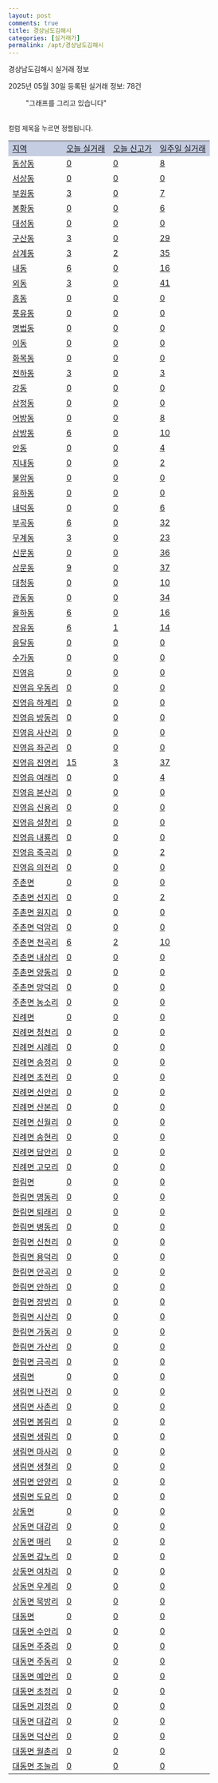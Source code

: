 ```yaml
---
layout: post
comments: true
title: 경상남도김해시
categories: [실거래가]
permalink: /apt/경상남도김해시
---
```


경상남도김해시 실거래 정보

2025년 05월 30일 등록된 실거래 정보: 78건

<!--<script async src="https://pagead2.googlesyndication.com/pagead/js/adsbygoogle.js?client=ca-pub-3485438051770037"
 crossorigin="anonymous"></script>-->

<script type="text/javascript">
  google.charts.load('current', {'packages':['corechart']});
  google.charts.setOnLoadCallback(drawChart);

  function drawChart() {
    var data = google.visualization.arrayToDataTable([['거래일', '매매', '전월세', '전매'], ['21-01', 13, 7, 3], ['21-02', 0, 2, 0], ['21-03', 0, 2, 0], ['21-04', 0, 3, 0], ['21-05', 0, 0, 5], ['21-06', 1, 16, 15], ['21-07', 99, 140, 28], ['21-08', 1211, 512, 231], ['21-09', 1166, 611, 161], ['21-10', 940, 667, 92], ['21-11', 670, 553, 125], ['21-12', 585, 716, 163], ['22-01', 482, 611, 86], ['22-02', 517, 766, 190], ['22-03', 656, 736, 158], ['22-04', 798, 738, 92], ['22-05', 671, 657, 146], ['22-06', 512, 809, 107], ['22-07', 337, 487, 85], ['22-08', 66, 104, 7], ['23-07', 1, 8, 0], ['23-08', 0, 26, 0], ['23-09', 0, 9, 0], ['23-10', 27, 137, 4], ['23-11', 440, 714, 85], ['23-12', 442, 753, 75], ['24-01', 4, 31, 5], ['24-02', 0, 8, 0], ['24-03', 0, 13, 1], ['24-04', 0, 8, 1], ['24-05', 227, 387, 29], ['24-06', 511, 486, 82], ['24-07', 524, 541, 87], ['24-08', 537, 550, 85], ['24-09', 351, 394, 108], ['24-10', 536, 159, 565], ['24-11', 226, 0, 226], ['24-12', 425, 425, 425], ['25-01', 384, 384, 384], ['25-02', 540, 540, 540], ['25-03', 726, 726, 726], ['25-04', 594, 594, 594], ['25-05', 431, 431, 431]]);

    var options = {
      title: '최근 1년간 유형별 거래량 추이',
      legend: { position: 'bottom' }
    };

    setTimeout(function() {
        var chart = new google.visualization.LineChart(document.getElementById('columnchart_material'));
        chart.draw(data, (options));
        document.getElementById('loading').style.display = 'none';
        var dayLabel = (new Date()).getDay();
        if (dayLabel < 2) {
            sorttable.innerSortFunction.apply(document.getElementById('week'), []);
            sorttable.innerSortFunction.apply(document.getElementById('week'), []);        
        }
        else {
            sorttable.innerSortFunction.apply(document.getElementById('today'), []);
            sorttable.innerSortFunction.apply(document.getElementById('today'), []);
        }
    }, 200);

  }
</script>

<div id="loading" style="z-index:20; display: block; margin-left: 35px">"그래프를 그리고 있습니다"</div>
<div id="columnchart_material" style="width: 95%; margin-left: -35px; display: block"></div>
<!--<div style="width: 95%; margin-left: -35px; display: block">
      <script async src="https://pagead2.googlesyndication.com/pagead/js/adsbygoogle.js?client=ca-pub-3485438051770037"
          crossorigin="anonymous"></script>
      <ins class="adsbygoogle"
          style="display:block"
          data-ad-format="fluid"
          data-ad-layout-key="-fb+5w+4e-db+86"
          data-ad-client="ca-pub-3485438051770037"
          data-ad-slot="1827090281"></ins>
      <script>
          (adsbygoogle = window.adsbygoogle || []).push({});
      </script>
</div>-->
<br>

<font size='small' style='font-size: small;'>컬럼 제목을 누르면 정렬됩니다.</font>
<table class="sortable">
  <tr style='background-color: rgba(114, 132, 186,0.4);'>
    <td id="region"><a href="#">지역</a></td>
    <td id="today"><a href="#">오늘 실거래</a></td>
    <td id="today_new"><a href="#">오늘 신고가</a></td>
    <td id="week"><a href="#">일주일 실거래</a></td>
  </tr>

  
  <tr class="item">
    <td><a href="경상남도김해시동상동">동상동</a></td>
    <td><a href="경상남도김해시동상동">0</a></td>
    <td><a href="경상남도김해시동상동">0</a></td>
    <td><a href="경상남도김해시동상동">8</a></td>
  </tr>
    

  <tr class="item">
    <td><a href="경상남도김해시서상동">서상동</a></td>
    <td><a href="경상남도김해시서상동">0</a></td>
    <td><a href="경상남도김해시서상동">0</a></td>
    <td><a href="경상남도김해시서상동">0</a></td>
  </tr>
    

  <tr class="item">
    <td><a href="경상남도김해시부원동">부원동</a></td>
    <td><a href="경상남도김해시부원동">3</a></td>
    <td><a href="경상남도김해시부원동">0</a></td>
    <td><a href="경상남도김해시부원동">7</a></td>
  </tr>
    

  <tr class="item">
    <td><a href="경상남도김해시봉황동">봉황동</a></td>
    <td><a href="경상남도김해시봉황동">0</a></td>
    <td><a href="경상남도김해시봉황동">0</a></td>
    <td><a href="경상남도김해시봉황동">6</a></td>
  </tr>
    

  <tr class="item">
    <td><a href="경상남도김해시대성동">대성동</a></td>
    <td><a href="경상남도김해시대성동">0</a></td>
    <td><a href="경상남도김해시대성동">0</a></td>
    <td><a href="경상남도김해시대성동">0</a></td>
  </tr>
    

  <tr class="item">
    <td><a href="경상남도김해시구산동">구산동</a></td>
    <td><a href="경상남도김해시구산동">3</a></td>
    <td><a href="경상남도김해시구산동">0</a></td>
    <td><a href="경상남도김해시구산동">29</a></td>
  </tr>
    

  <tr class="item">
    <td><a href="경상남도김해시삼계동">삼계동</a></td>
    <td><a href="경상남도김해시삼계동">3</a></td>
    <td><a href="경상남도김해시삼계동">2</a></td>
    <td><a href="경상남도김해시삼계동">35</a></td>
  </tr>
    

  <tr class="item">
    <td><a href="경상남도김해시내동">내동</a></td>
    <td><a href="경상남도김해시내동">6</a></td>
    <td><a href="경상남도김해시내동">0</a></td>
    <td><a href="경상남도김해시내동">16</a></td>
  </tr>
    

  <tr class="item">
    <td><a href="경상남도김해시외동">외동</a></td>
    <td><a href="경상남도김해시외동">3</a></td>
    <td><a href="경상남도김해시외동">0</a></td>
    <td><a href="경상남도김해시외동">41</a></td>
  </tr>
    

  <tr class="item">
    <td><a href="경상남도김해시흥동">흥동</a></td>
    <td><a href="경상남도김해시흥동">0</a></td>
    <td><a href="경상남도김해시흥동">0</a></td>
    <td><a href="경상남도김해시흥동">0</a></td>
  </tr>
    

  <tr class="item">
    <td><a href="경상남도김해시풍유동">풍유동</a></td>
    <td><a href="경상남도김해시풍유동">0</a></td>
    <td><a href="경상남도김해시풍유동">0</a></td>
    <td><a href="경상남도김해시풍유동">0</a></td>
  </tr>
    

  <tr class="item">
    <td><a href="경상남도김해시명법동">명법동</a></td>
    <td><a href="경상남도김해시명법동">0</a></td>
    <td><a href="경상남도김해시명법동">0</a></td>
    <td><a href="경상남도김해시명법동">0</a></td>
  </tr>
    

  <tr class="item">
    <td><a href="경상남도김해시이동">이동</a></td>
    <td><a href="경상남도김해시이동">0</a></td>
    <td><a href="경상남도김해시이동">0</a></td>
    <td><a href="경상남도김해시이동">0</a></td>
  </tr>
    

  <tr class="item">
    <td><a href="경상남도김해시화목동">화목동</a></td>
    <td><a href="경상남도김해시화목동">0</a></td>
    <td><a href="경상남도김해시화목동">0</a></td>
    <td><a href="경상남도김해시화목동">0</a></td>
  </tr>
    

  <tr class="item">
    <td><a href="경상남도김해시전하동">전하동</a></td>
    <td><a href="경상남도김해시전하동">3</a></td>
    <td><a href="경상남도김해시전하동">0</a></td>
    <td><a href="경상남도김해시전하동">3</a></td>
  </tr>
    

  <tr class="item">
    <td><a href="경상남도김해시강동">강동</a></td>
    <td><a href="경상남도김해시강동">0</a></td>
    <td><a href="경상남도김해시강동">0</a></td>
    <td><a href="경상남도김해시강동">0</a></td>
  </tr>
    

  <tr class="item">
    <td><a href="경상남도김해시삼정동">삼정동</a></td>
    <td><a href="경상남도김해시삼정동">0</a></td>
    <td><a href="경상남도김해시삼정동">0</a></td>
    <td><a href="경상남도김해시삼정동">0</a></td>
  </tr>
    

  <tr class="item">
    <td><a href="경상남도김해시어방동">어방동</a></td>
    <td><a href="경상남도김해시어방동">0</a></td>
    <td><a href="경상남도김해시어방동">0</a></td>
    <td><a href="경상남도김해시어방동">8</a></td>
  </tr>
    

  <tr class="item">
    <td><a href="경상남도김해시삼방동">삼방동</a></td>
    <td><a href="경상남도김해시삼방동">6</a></td>
    <td><a href="경상남도김해시삼방동">0</a></td>
    <td><a href="경상남도김해시삼방동">10</a></td>
  </tr>
    

  <tr class="item">
    <td><a href="경상남도김해시안동">안동</a></td>
    <td><a href="경상남도김해시안동">0</a></td>
    <td><a href="경상남도김해시안동">0</a></td>
    <td><a href="경상남도김해시안동">4</a></td>
  </tr>
    

  <tr class="item">
    <td><a href="경상남도김해시지내동">지내동</a></td>
    <td><a href="경상남도김해시지내동">0</a></td>
    <td><a href="경상남도김해시지내동">0</a></td>
    <td><a href="경상남도김해시지내동">2</a></td>
  </tr>
    

  <tr class="item">
    <td><a href="경상남도김해시불암동">불암동</a></td>
    <td><a href="경상남도김해시불암동">0</a></td>
    <td><a href="경상남도김해시불암동">0</a></td>
    <td><a href="경상남도김해시불암동">0</a></td>
  </tr>
    

  <tr class="item">
    <td><a href="경상남도김해시유하동">유하동</a></td>
    <td><a href="경상남도김해시유하동">0</a></td>
    <td><a href="경상남도김해시유하동">0</a></td>
    <td><a href="경상남도김해시유하동">0</a></td>
  </tr>
    

  <tr class="item">
    <td><a href="경상남도김해시내덕동">내덕동</a></td>
    <td><a href="경상남도김해시내덕동">0</a></td>
    <td><a href="경상남도김해시내덕동">0</a></td>
    <td><a href="경상남도김해시내덕동">6</a></td>
  </tr>
    

  <tr class="item">
    <td><a href="경상남도김해시부곡동">부곡동</a></td>
    <td><a href="경상남도김해시부곡동">6</a></td>
    <td><a href="경상남도김해시부곡동">0</a></td>
    <td><a href="경상남도김해시부곡동">32</a></td>
  </tr>
    

  <tr class="item">
    <td><a href="경상남도김해시무계동">무계동</a></td>
    <td><a href="경상남도김해시무계동">3</a></td>
    <td><a href="경상남도김해시무계동">0</a></td>
    <td><a href="경상남도김해시무계동">23</a></td>
  </tr>
    

  <tr class="item">
    <td><a href="경상남도김해시신문동">신문동</a></td>
    <td><a href="경상남도김해시신문동">0</a></td>
    <td><a href="경상남도김해시신문동">0</a></td>
    <td><a href="경상남도김해시신문동">36</a></td>
  </tr>
    

  <tr class="item">
    <td><a href="경상남도김해시삼문동">삼문동</a></td>
    <td><a href="경상남도김해시삼문동">9</a></td>
    <td><a href="경상남도김해시삼문동">0</a></td>
    <td><a href="경상남도김해시삼문동">37</a></td>
  </tr>
    

  <tr class="item">
    <td><a href="경상남도김해시대청동">대청동</a></td>
    <td><a href="경상남도김해시대청동">0</a></td>
    <td><a href="경상남도김해시대청동">0</a></td>
    <td><a href="경상남도김해시대청동">10</a></td>
  </tr>
    

  <tr class="item">
    <td><a href="경상남도김해시관동동">관동동</a></td>
    <td><a href="경상남도김해시관동동">0</a></td>
    <td><a href="경상남도김해시관동동">0</a></td>
    <td><a href="경상남도김해시관동동">34</a></td>
  </tr>
    

  <tr class="item">
    <td><a href="경상남도김해시율하동">율하동</a></td>
    <td><a href="경상남도김해시율하동">6</a></td>
    <td><a href="경상남도김해시율하동">0</a></td>
    <td><a href="경상남도김해시율하동">16</a></td>
  </tr>
    

  <tr class="item">
    <td><a href="경상남도김해시장유동">장유동</a></td>
    <td><a href="경상남도김해시장유동">6</a></td>
    <td><a href="경상남도김해시장유동">1</a></td>
    <td><a href="경상남도김해시장유동">14</a></td>
  </tr>
    

  <tr class="item">
    <td><a href="경상남도김해시응달동">응달동</a></td>
    <td><a href="경상남도김해시응달동">0</a></td>
    <td><a href="경상남도김해시응달동">0</a></td>
    <td><a href="경상남도김해시응달동">0</a></td>
  </tr>
    

  <tr class="item">
    <td><a href="경상남도김해시수가동">수가동</a></td>
    <td><a href="경상남도김해시수가동">0</a></td>
    <td><a href="경상남도김해시수가동">0</a></td>
    <td><a href="경상남도김해시수가동">0</a></td>
  </tr>
    

  <tr class="item">
    <td><a href="경상남도김해시진영읍">진영읍</a></td>
    <td><a href="경상남도김해시진영읍">0</a></td>
    <td><a href="경상남도김해시진영읍">0</a></td>
    <td><a href="경상남도김해시진영읍">0</a></td>
  </tr>
    

  <tr class="item">
    <td><a href="경상남도김해시진영읍우동리">진영읍 우동리</a></td>
    <td><a href="경상남도김해시진영읍우동리">0</a></td>
    <td><a href="경상남도김해시진영읍우동리">0</a></td>
    <td><a href="경상남도김해시진영읍우동리">0</a></td>
  </tr>
    

  <tr class="item">
    <td><a href="경상남도김해시진영읍하계리">진영읍 하계리</a></td>
    <td><a href="경상남도김해시진영읍하계리">0</a></td>
    <td><a href="경상남도김해시진영읍하계리">0</a></td>
    <td><a href="경상남도김해시진영읍하계리">0</a></td>
  </tr>
    

  <tr class="item">
    <td><a href="경상남도김해시진영읍방동리">진영읍 방동리</a></td>
    <td><a href="경상남도김해시진영읍방동리">0</a></td>
    <td><a href="경상남도김해시진영읍방동리">0</a></td>
    <td><a href="경상남도김해시진영읍방동리">0</a></td>
  </tr>
    

  <tr class="item">
    <td><a href="경상남도김해시진영읍사산리">진영읍 사산리</a></td>
    <td><a href="경상남도김해시진영읍사산리">0</a></td>
    <td><a href="경상남도김해시진영읍사산리">0</a></td>
    <td><a href="경상남도김해시진영읍사산리">0</a></td>
  </tr>
    

  <tr class="item">
    <td><a href="경상남도김해시진영읍좌곤리">진영읍 좌곤리</a></td>
    <td><a href="경상남도김해시진영읍좌곤리">0</a></td>
    <td><a href="경상남도김해시진영읍좌곤리">0</a></td>
    <td><a href="경상남도김해시진영읍좌곤리">0</a></td>
  </tr>
    

  <tr class="item">
    <td><a href="경상남도김해시진영읍진영리">진영읍 진영리</a></td>
    <td><a href="경상남도김해시진영읍진영리">15</a></td>
    <td><a href="경상남도김해시진영읍진영리">3</a></td>
    <td><a href="경상남도김해시진영읍진영리">37</a></td>
  </tr>
    

  <tr class="item">
    <td><a href="경상남도김해시진영읍여래리">진영읍 여래리</a></td>
    <td><a href="경상남도김해시진영읍여래리">0</a></td>
    <td><a href="경상남도김해시진영읍여래리">0</a></td>
    <td><a href="경상남도김해시진영읍여래리">4</a></td>
  </tr>
    

  <tr class="item">
    <td><a href="경상남도김해시진영읍본산리">진영읍 본산리</a></td>
    <td><a href="경상남도김해시진영읍본산리">0</a></td>
    <td><a href="경상남도김해시진영읍본산리">0</a></td>
    <td><a href="경상남도김해시진영읍본산리">0</a></td>
  </tr>
    

  <tr class="item">
    <td><a href="경상남도김해시진영읍신용리">진영읍 신용리</a></td>
    <td><a href="경상남도김해시진영읍신용리">0</a></td>
    <td><a href="경상남도김해시진영읍신용리">0</a></td>
    <td><a href="경상남도김해시진영읍신용리">0</a></td>
  </tr>
    

  <tr class="item">
    <td><a href="경상남도김해시진영읍설창리">진영읍 설창리</a></td>
    <td><a href="경상남도김해시진영읍설창리">0</a></td>
    <td><a href="경상남도김해시진영읍설창리">0</a></td>
    <td><a href="경상남도김해시진영읍설창리">0</a></td>
  </tr>
    

  <tr class="item">
    <td><a href="경상남도김해시진영읍내룡리">진영읍 내룡리</a></td>
    <td><a href="경상남도김해시진영읍내룡리">0</a></td>
    <td><a href="경상남도김해시진영읍내룡리">0</a></td>
    <td><a href="경상남도김해시진영읍내룡리">0</a></td>
  </tr>
    

  <tr class="item">
    <td><a href="경상남도김해시진영읍죽곡리">진영읍 죽곡리</a></td>
    <td><a href="경상남도김해시진영읍죽곡리">0</a></td>
    <td><a href="경상남도김해시진영읍죽곡리">0</a></td>
    <td><a href="경상남도김해시진영읍죽곡리">2</a></td>
  </tr>
    

  <tr class="item">
    <td><a href="경상남도김해시진영읍의전리">진영읍 의전리</a></td>
    <td><a href="경상남도김해시진영읍의전리">0</a></td>
    <td><a href="경상남도김해시진영읍의전리">0</a></td>
    <td><a href="경상남도김해시진영읍의전리">0</a></td>
  </tr>
    

  <tr class="item">
    <td><a href="경상남도김해시주촌면">주촌면</a></td>
    <td><a href="경상남도김해시주촌면">0</a></td>
    <td><a href="경상남도김해시주촌면">0</a></td>
    <td><a href="경상남도김해시주촌면">0</a></td>
  </tr>
    

  <tr class="item">
    <td><a href="경상남도김해시주촌면선지리">주촌면 선지리</a></td>
    <td><a href="경상남도김해시주촌면선지리">0</a></td>
    <td><a href="경상남도김해시주촌면선지리">0</a></td>
    <td><a href="경상남도김해시주촌면선지리">2</a></td>
  </tr>
    

  <tr class="item">
    <td><a href="경상남도김해시주촌면원지리">주촌면 원지리</a></td>
    <td><a href="경상남도김해시주촌면원지리">0</a></td>
    <td><a href="경상남도김해시주촌면원지리">0</a></td>
    <td><a href="경상남도김해시주촌면원지리">0</a></td>
  </tr>
    

  <tr class="item">
    <td><a href="경상남도김해시주촌면덕암리">주촌면 덕암리</a></td>
    <td><a href="경상남도김해시주촌면덕암리">0</a></td>
    <td><a href="경상남도김해시주촌면덕암리">0</a></td>
    <td><a href="경상남도김해시주촌면덕암리">0</a></td>
  </tr>
    

  <tr class="item">
    <td><a href="경상남도김해시주촌면천곡리">주촌면 천곡리</a></td>
    <td><a href="경상남도김해시주촌면천곡리">6</a></td>
    <td><a href="경상남도김해시주촌면천곡리">2</a></td>
    <td><a href="경상남도김해시주촌면천곡리">10</a></td>
  </tr>
    

  <tr class="item">
    <td><a href="경상남도김해시주촌면내삼리">주촌면 내삼리</a></td>
    <td><a href="경상남도김해시주촌면내삼리">0</a></td>
    <td><a href="경상남도김해시주촌면내삼리">0</a></td>
    <td><a href="경상남도김해시주촌면내삼리">0</a></td>
  </tr>
    

  <tr class="item">
    <td><a href="경상남도김해시주촌면양동리">주촌면 양동리</a></td>
    <td><a href="경상남도김해시주촌면양동리">0</a></td>
    <td><a href="경상남도김해시주촌면양동리">0</a></td>
    <td><a href="경상남도김해시주촌면양동리">0</a></td>
  </tr>
    

  <tr class="item">
    <td><a href="경상남도김해시주촌면망덕리">주촌면 망덕리</a></td>
    <td><a href="경상남도김해시주촌면망덕리">0</a></td>
    <td><a href="경상남도김해시주촌면망덕리">0</a></td>
    <td><a href="경상남도김해시주촌면망덕리">0</a></td>
  </tr>
    

  <tr class="item">
    <td><a href="경상남도김해시주촌면농소리">주촌면 농소리</a></td>
    <td><a href="경상남도김해시주촌면농소리">0</a></td>
    <td><a href="경상남도김해시주촌면농소리">0</a></td>
    <td><a href="경상남도김해시주촌면농소리">0</a></td>
  </tr>
    

  <tr class="item">
    <td><a href="경상남도김해시진례면">진례면</a></td>
    <td><a href="경상남도김해시진례면">0</a></td>
    <td><a href="경상남도김해시진례면">0</a></td>
    <td><a href="경상남도김해시진례면">0</a></td>
  </tr>
    

  <tr class="item">
    <td><a href="경상남도김해시진례면청천리">진례면 청천리</a></td>
    <td><a href="경상남도김해시진례면청천리">0</a></td>
    <td><a href="경상남도김해시진례면청천리">0</a></td>
    <td><a href="경상남도김해시진례면청천리">0</a></td>
  </tr>
    

  <tr class="item">
    <td><a href="경상남도김해시진례면시례리">진례면 시례리</a></td>
    <td><a href="경상남도김해시진례면시례리">0</a></td>
    <td><a href="경상남도김해시진례면시례리">0</a></td>
    <td><a href="경상남도김해시진례면시례리">0</a></td>
  </tr>
    

  <tr class="item">
    <td><a href="경상남도김해시진례면송정리">진례면 송정리</a></td>
    <td><a href="경상남도김해시진례면송정리">0</a></td>
    <td><a href="경상남도김해시진례면송정리">0</a></td>
    <td><a href="경상남도김해시진례면송정리">0</a></td>
  </tr>
    

  <tr class="item">
    <td><a href="경상남도김해시진례면초전리">진례면 초전리</a></td>
    <td><a href="경상남도김해시진례면초전리">0</a></td>
    <td><a href="경상남도김해시진례면초전리">0</a></td>
    <td><a href="경상남도김해시진례면초전리">0</a></td>
  </tr>
    

  <tr class="item">
    <td><a href="경상남도김해시진례면신안리">진례면 신안리</a></td>
    <td><a href="경상남도김해시진례면신안리">0</a></td>
    <td><a href="경상남도김해시진례면신안리">0</a></td>
    <td><a href="경상남도김해시진례면신안리">0</a></td>
  </tr>
    

  <tr class="item">
    <td><a href="경상남도김해시진례면산본리">진례면 산본리</a></td>
    <td><a href="경상남도김해시진례면산본리">0</a></td>
    <td><a href="경상남도김해시진례면산본리">0</a></td>
    <td><a href="경상남도김해시진례면산본리">0</a></td>
  </tr>
    

  <tr class="item">
    <td><a href="경상남도김해시진례면신월리">진례면 신월리</a></td>
    <td><a href="경상남도김해시진례면신월리">0</a></td>
    <td><a href="경상남도김해시진례면신월리">0</a></td>
    <td><a href="경상남도김해시진례면신월리">0</a></td>
  </tr>
    

  <tr class="item">
    <td><a href="경상남도김해시진례면송현리">진례면 송현리</a></td>
    <td><a href="경상남도김해시진례면송현리">0</a></td>
    <td><a href="경상남도김해시진례면송현리">0</a></td>
    <td><a href="경상남도김해시진례면송현리">0</a></td>
  </tr>
    

  <tr class="item">
    <td><a href="경상남도김해시진례면담안리">진례면 담안리</a></td>
    <td><a href="경상남도김해시진례면담안리">0</a></td>
    <td><a href="경상남도김해시진례면담안리">0</a></td>
    <td><a href="경상남도김해시진례면담안리">0</a></td>
  </tr>
    

  <tr class="item">
    <td><a href="경상남도김해시진례면고모리">진례면 고모리</a></td>
    <td><a href="경상남도김해시진례면고모리">0</a></td>
    <td><a href="경상남도김해시진례면고모리">0</a></td>
    <td><a href="경상남도김해시진례면고모리">0</a></td>
  </tr>
    

  <tr class="item">
    <td><a href="경상남도김해시한림면">한림면</a></td>
    <td><a href="경상남도김해시한림면">0</a></td>
    <td><a href="경상남도김해시한림면">0</a></td>
    <td><a href="경상남도김해시한림면">0</a></td>
  </tr>
    

  <tr class="item">
    <td><a href="경상남도김해시한림면명동리">한림면 명동리</a></td>
    <td><a href="경상남도김해시한림면명동리">0</a></td>
    <td><a href="경상남도김해시한림면명동리">0</a></td>
    <td><a href="경상남도김해시한림면명동리">0</a></td>
  </tr>
    

  <tr class="item">
    <td><a href="경상남도김해시한림면퇴래리">한림면 퇴래리</a></td>
    <td><a href="경상남도김해시한림면퇴래리">0</a></td>
    <td><a href="경상남도김해시한림면퇴래리">0</a></td>
    <td><a href="경상남도김해시한림면퇴래리">0</a></td>
  </tr>
    

  <tr class="item">
    <td><a href="경상남도김해시한림면병동리">한림면 병동리</a></td>
    <td><a href="경상남도김해시한림면병동리">0</a></td>
    <td><a href="경상남도김해시한림면병동리">0</a></td>
    <td><a href="경상남도김해시한림면병동리">0</a></td>
  </tr>
    

  <tr class="item">
    <td><a href="경상남도김해시한림면신천리">한림면 신천리</a></td>
    <td><a href="경상남도김해시한림면신천리">0</a></td>
    <td><a href="경상남도김해시한림면신천리">0</a></td>
    <td><a href="경상남도김해시한림면신천리">0</a></td>
  </tr>
    

  <tr class="item">
    <td><a href="경상남도김해시한림면용덕리">한림면 용덕리</a></td>
    <td><a href="경상남도김해시한림면용덕리">0</a></td>
    <td><a href="경상남도김해시한림면용덕리">0</a></td>
    <td><a href="경상남도김해시한림면용덕리">0</a></td>
  </tr>
    

  <tr class="item">
    <td><a href="경상남도김해시한림면안곡리">한림면 안곡리</a></td>
    <td><a href="경상남도김해시한림면안곡리">0</a></td>
    <td><a href="경상남도김해시한림면안곡리">0</a></td>
    <td><a href="경상남도김해시한림면안곡리">0</a></td>
  </tr>
    

  <tr class="item">
    <td><a href="경상남도김해시한림면안하리">한림면 안하리</a></td>
    <td><a href="경상남도김해시한림면안하리">0</a></td>
    <td><a href="경상남도김해시한림면안하리">0</a></td>
    <td><a href="경상남도김해시한림면안하리">0</a></td>
  </tr>
    

  <tr class="item">
    <td><a href="경상남도김해시한림면장방리">한림면 장방리</a></td>
    <td><a href="경상남도김해시한림면장방리">0</a></td>
    <td><a href="경상남도김해시한림면장방리">0</a></td>
    <td><a href="경상남도김해시한림면장방리">0</a></td>
  </tr>
    

  <tr class="item">
    <td><a href="경상남도김해시한림면시산리">한림면 시산리</a></td>
    <td><a href="경상남도김해시한림면시산리">0</a></td>
    <td><a href="경상남도김해시한림면시산리">0</a></td>
    <td><a href="경상남도김해시한림면시산리">0</a></td>
  </tr>
    

  <tr class="item">
    <td><a href="경상남도김해시한림면가동리">한림면 가동리</a></td>
    <td><a href="경상남도김해시한림면가동리">0</a></td>
    <td><a href="경상남도김해시한림면가동리">0</a></td>
    <td><a href="경상남도김해시한림면가동리">0</a></td>
  </tr>
    

  <tr class="item">
    <td><a href="경상남도김해시한림면가산리">한림면 가산리</a></td>
    <td><a href="경상남도김해시한림면가산리">0</a></td>
    <td><a href="경상남도김해시한림면가산리">0</a></td>
    <td><a href="경상남도김해시한림면가산리">0</a></td>
  </tr>
    

  <tr class="item">
    <td><a href="경상남도김해시한림면금곡리">한림면 금곡리</a></td>
    <td><a href="경상남도김해시한림면금곡리">0</a></td>
    <td><a href="경상남도김해시한림면금곡리">0</a></td>
    <td><a href="경상남도김해시한림면금곡리">0</a></td>
  </tr>
    

  <tr class="item">
    <td><a href="경상남도김해시생림면">생림면</a></td>
    <td><a href="경상남도김해시생림면">0</a></td>
    <td><a href="경상남도김해시생림면">0</a></td>
    <td><a href="경상남도김해시생림면">0</a></td>
  </tr>
    

  <tr class="item">
    <td><a href="경상남도김해시생림면나전리">생림면 나전리</a></td>
    <td><a href="경상남도김해시생림면나전리">0</a></td>
    <td><a href="경상남도김해시생림면나전리">0</a></td>
    <td><a href="경상남도김해시생림면나전리">0</a></td>
  </tr>
    

  <tr class="item">
    <td><a href="경상남도김해시생림면사촌리">생림면 사촌리</a></td>
    <td><a href="경상남도김해시생림면사촌리">0</a></td>
    <td><a href="경상남도김해시생림면사촌리">0</a></td>
    <td><a href="경상남도김해시생림면사촌리">0</a></td>
  </tr>
    

  <tr class="item">
    <td><a href="경상남도김해시생림면봉림리">생림면 봉림리</a></td>
    <td><a href="경상남도김해시생림면봉림리">0</a></td>
    <td><a href="경상남도김해시생림면봉림리">0</a></td>
    <td><a href="경상남도김해시생림면봉림리">0</a></td>
  </tr>
    

  <tr class="item">
    <td><a href="경상남도김해시생림면생림리">생림면 생림리</a></td>
    <td><a href="경상남도김해시생림면생림리">0</a></td>
    <td><a href="경상남도김해시생림면생림리">0</a></td>
    <td><a href="경상남도김해시생림면생림리">0</a></td>
  </tr>
    

  <tr class="item">
    <td><a href="경상남도김해시생림면마사리">생림면 마사리</a></td>
    <td><a href="경상남도김해시생림면마사리">0</a></td>
    <td><a href="경상남도김해시생림면마사리">0</a></td>
    <td><a href="경상남도김해시생림면마사리">0</a></td>
  </tr>
    

  <tr class="item">
    <td><a href="경상남도김해시생림면생철리">생림면 생철리</a></td>
    <td><a href="경상남도김해시생림면생철리">0</a></td>
    <td><a href="경상남도김해시생림면생철리">0</a></td>
    <td><a href="경상남도김해시생림면생철리">0</a></td>
  </tr>
    

  <tr class="item">
    <td><a href="경상남도김해시생림면안양리">생림면 안양리</a></td>
    <td><a href="경상남도김해시생림면안양리">0</a></td>
    <td><a href="경상남도김해시생림면안양리">0</a></td>
    <td><a href="경상남도김해시생림면안양리">0</a></td>
  </tr>
    

  <tr class="item">
    <td><a href="경상남도김해시생림면도요리">생림면 도요리</a></td>
    <td><a href="경상남도김해시생림면도요리">0</a></td>
    <td><a href="경상남도김해시생림면도요리">0</a></td>
    <td><a href="경상남도김해시생림면도요리">0</a></td>
  </tr>
    

  <tr class="item">
    <td><a href="경상남도김해시상동면">상동면</a></td>
    <td><a href="경상남도김해시상동면">0</a></td>
    <td><a href="경상남도김해시상동면">0</a></td>
    <td><a href="경상남도김해시상동면">0</a></td>
  </tr>
    

  <tr class="item">
    <td><a href="경상남도김해시상동면대감리">상동면 대감리</a></td>
    <td><a href="경상남도김해시상동면대감리">0</a></td>
    <td><a href="경상남도김해시상동면대감리">0</a></td>
    <td><a href="경상남도김해시상동면대감리">0</a></td>
  </tr>
    

  <tr class="item">
    <td><a href="경상남도김해시상동면매리">상동면 매리</a></td>
    <td><a href="경상남도김해시상동면매리">0</a></td>
    <td><a href="경상남도김해시상동면매리">0</a></td>
    <td><a href="경상남도김해시상동면매리">0</a></td>
  </tr>
    

  <tr class="item">
    <td><a href="경상남도김해시상동면감노리">상동면 감노리</a></td>
    <td><a href="경상남도김해시상동면감노리">0</a></td>
    <td><a href="경상남도김해시상동면감노리">0</a></td>
    <td><a href="경상남도김해시상동면감노리">0</a></td>
  </tr>
    

  <tr class="item">
    <td><a href="경상남도김해시상동면여차리">상동면 여차리</a></td>
    <td><a href="경상남도김해시상동면여차리">0</a></td>
    <td><a href="경상남도김해시상동면여차리">0</a></td>
    <td><a href="경상남도김해시상동면여차리">0</a></td>
  </tr>
    

  <tr class="item">
    <td><a href="경상남도김해시상동면우계리">상동면 우계리</a></td>
    <td><a href="경상남도김해시상동면우계리">0</a></td>
    <td><a href="경상남도김해시상동면우계리">0</a></td>
    <td><a href="경상남도김해시상동면우계리">0</a></td>
  </tr>
    

  <tr class="item">
    <td><a href="경상남도김해시상동면묵방리">상동면 묵방리</a></td>
    <td><a href="경상남도김해시상동면묵방리">0</a></td>
    <td><a href="경상남도김해시상동면묵방리">0</a></td>
    <td><a href="경상남도김해시상동면묵방리">0</a></td>
  </tr>
    

  <tr class="item">
    <td><a href="경상남도김해시대동면">대동면</a></td>
    <td><a href="경상남도김해시대동면">0</a></td>
    <td><a href="경상남도김해시대동면">0</a></td>
    <td><a href="경상남도김해시대동면">0</a></td>
  </tr>
    

  <tr class="item">
    <td><a href="경상남도김해시대동면수안리">대동면 수안리</a></td>
    <td><a href="경상남도김해시대동면수안리">0</a></td>
    <td><a href="경상남도김해시대동면수안리">0</a></td>
    <td><a href="경상남도김해시대동면수안리">0</a></td>
  </tr>
    

  <tr class="item">
    <td><a href="경상남도김해시대동면주중리">대동면 주중리</a></td>
    <td><a href="경상남도김해시대동면주중리">0</a></td>
    <td><a href="경상남도김해시대동면주중리">0</a></td>
    <td><a href="경상남도김해시대동면주중리">0</a></td>
  </tr>
    

  <tr class="item">
    <td><a href="경상남도김해시대동면주동리">대동면 주동리</a></td>
    <td><a href="경상남도김해시대동면주동리">0</a></td>
    <td><a href="경상남도김해시대동면주동리">0</a></td>
    <td><a href="경상남도김해시대동면주동리">0</a></td>
  </tr>
    

  <tr class="item">
    <td><a href="경상남도김해시대동면예안리">대동면 예안리</a></td>
    <td><a href="경상남도김해시대동면예안리">0</a></td>
    <td><a href="경상남도김해시대동면예안리">0</a></td>
    <td><a href="경상남도김해시대동면예안리">0</a></td>
  </tr>
    

  <tr class="item">
    <td><a href="경상남도김해시대동면초정리">대동면 초정리</a></td>
    <td><a href="경상남도김해시대동면초정리">0</a></td>
    <td><a href="경상남도김해시대동면초정리">0</a></td>
    <td><a href="경상남도김해시대동면초정리">0</a></td>
  </tr>
    

  <tr class="item">
    <td><a href="경상남도김해시대동면괴정리">대동면 괴정리</a></td>
    <td><a href="경상남도김해시대동면괴정리">0</a></td>
    <td><a href="경상남도김해시대동면괴정리">0</a></td>
    <td><a href="경상남도김해시대동면괴정리">0</a></td>
  </tr>
    

  <tr class="item">
    <td><a href="경상남도김해시대동면대감리">대동면 대감리</a></td>
    <td><a href="경상남도김해시대동면대감리">0</a></td>
    <td><a href="경상남도김해시대동면대감리">0</a></td>
    <td><a href="경상남도김해시대동면대감리">0</a></td>
  </tr>
    

  <tr class="item">
    <td><a href="경상남도김해시대동면덕산리">대동면 덕산리</a></td>
    <td><a href="경상남도김해시대동면덕산리">0</a></td>
    <td><a href="경상남도김해시대동면덕산리">0</a></td>
    <td><a href="경상남도김해시대동면덕산리">0</a></td>
  </tr>
    

  <tr class="item">
    <td><a href="경상남도김해시대동면월촌리">대동면 월촌리</a></td>
    <td><a href="경상남도김해시대동면월촌리">0</a></td>
    <td><a href="경상남도김해시대동면월촌리">0</a></td>
    <td><a href="경상남도김해시대동면월촌리">0</a></td>
  </tr>
    

  <tr class="item">
    <td><a href="경상남도김해시대동면조눌리">대동면 조눌리</a></td>
    <td><a href="경상남도김해시대동면조눌리">0</a></td>
    <td><a href="경상남도김해시대동면조눌리">0</a></td>
    <td><a href="경상남도김해시대동면조눌리">0</a></td>
  </tr>
    


</table>


    